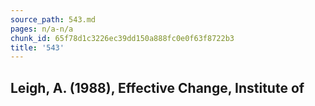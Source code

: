```yaml
---
source_path: 543.md
pages: n/a-n/a
chunk_id: 65f78d1c3226ec39dd150a888fc0e0f63f8722b3
title: '543'
---
```

## Leigh, A. (1988), Effective Change, Institute of
